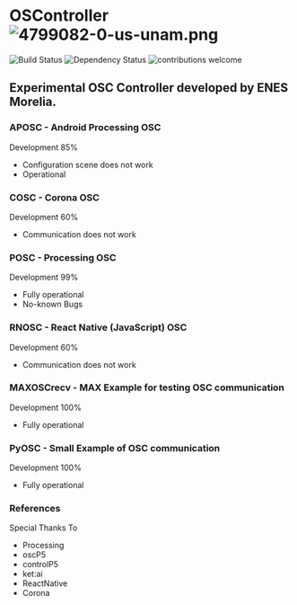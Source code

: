 # OSController ![4799082-0-us-unam.png](http://storage.googleapis.com/instapage-user-media/ca3493e1/4799082-0-us-unam.png)

![Build Status](https://travis-ci.org/dwyl/esta.svg?branch=master)
![Dependency Status](https://david-dm.org/dwyl/esta.svg)
![contributions welcome](https://img.shields.io/badge/contributions-welcome-brightgreen.svg?style=flat)

## Experimental OSC Controller developed by ENES Morelia.

### APOSC - Android Processing OSC

Development  85%

* Configuration scene does not work
* Operational

### COSC - Corona OSC

Development 60%

* Communication does not work

### POSC - Processing OSC

Development  99%

* Fully operational
* No-known Bugs

### RNOSC - React Native (JavaScript) OSC

Development 60%

* Communication does not work

### MAXOSCrecv - MAX Example for testing OSC communication

Development 100%

* Fully operational

### PyOSC - Small Example of OSC communication

Development 100%

* Fully operational

### References

Special Thanks To

* Processing
* oscP5 
* controlP5
* ket:ai
* ReactNative
* Corona




